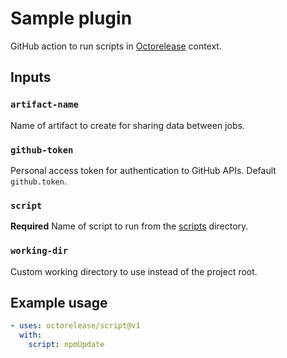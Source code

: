 # Sample plugin

GitHub action to run scripts in [Octorelease](https://github.com/octorelease/octorelease) context.

<!-- [![Build Status](https://github.com/octorelease/run-script/workflows/Test/badge.svg)](https://github.com/octorelease/run-script/actions?query=workflow%3ATest+branch%3Amaster)
[![npm latest version](https://img.shields.io/npm/v/@octorelease/run-script/latest.svg)](https://www.npmjs.com/package/@octorelease/run-script)
[![npm next version](https://img.shields.io/npm/v/@octorelease/run-script/next.svg)](https://www.npmjs.com/package/@octorelease/run-script) -->

## Inputs

### `artifact-name`

Name of artifact to create for sharing data between jobs.

### `github-token`

Personal access token for authentication to GitHub APIs. Default `github.token`.

### `script`

**Required** Name of script to run from the [scripts](scripts) directory.

### `working-dir`

Custom working directory to use instead of the project root.

## Example usage

```yaml
- uses: octorelease/script@v1
  with:
    script: npmUpdate
```
